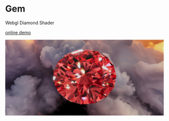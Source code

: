 # Gem
Webgl Diamond Shader

[online demo](https://gem-ochre.vercel.app/#debug)

![image](assets/preview.png)
